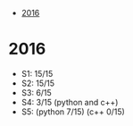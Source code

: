 <!-- START doctoc generated TOC please keep comment here to allow auto update -->
<!-- DON'T EDIT THIS SECTION, INSTEAD RE-RUN doctoc TO UPDATE -->


- [2016](#2016)

<!-- END doctoc generated TOC please keep comment here to allow auto update -->

# 2016

-   S1: 15/15
-   S2: 15/15
-   S3: 6/15
-   S4: 3/15 (python and c++)
-   S5: (python 7/15) (c++ 0/15)
